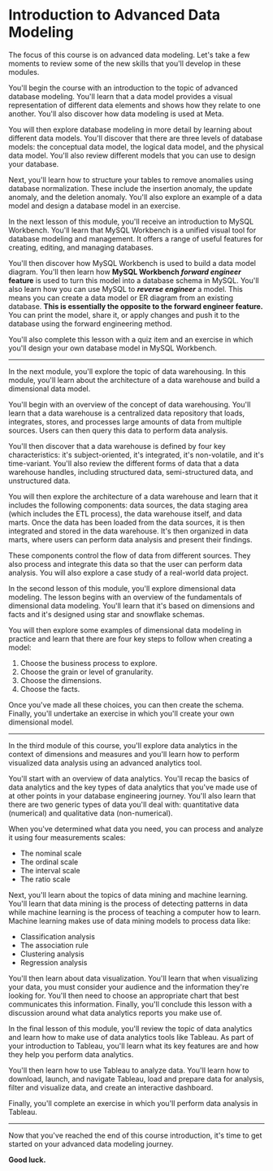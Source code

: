 # **Introduction to Advanced Data Modeling**

The focus of this course is on advanced data modeling. Let's take a few moments to review some of the new skills that you'll develop in these modules.

You'll begin the course with an introduction to the topic of advanced database modeling. You'll learn that a data model provides a visual representation of different data elements and shows how they relate to one another. You'll also discover how data modeling is used at Meta.

You will then explore database modeling in more detail by learning about different data models. You'll discover that there are three levels of database models: the conceptual data model, the logical data model, and the physical data model. You'll also review different models that you can use to design your database.

Next, you'll learn how to structure your tables to remove anomalies using database normalization. These include the insertion anomaly, the update anomaly, and the deletion anomaly. You'll also explore an example of a data model and design a database model in an exercise.

In the next lesson of this module, you'll receive an introduction to MySQL Workbench. You'll learn that MySQL Workbench is a unified visual tool for database modeling and management. It offers a range of useful features for creating, editing, and managing databases.

You'll then discover how MySQL Workbench is used to build a data model diagram. You'll then learn how **MySQL Workbench *forward engineer* feature** is used to turn this model into a database schema in MySQL. You'll also learn how you can use MySQL to ***reverse engineer*** a model. This means you can create a data model or ER diagram from an existing database. **This is essentially the opposite to the forward engineer feature.** You can print the model, share it, or apply changes and push it to the database using the forward engineering method.

You'll also complete this lesson with a quiz item and an exercise in which you'll design your own database model in MySQL Workbench.

---

In the next module, you'll explore the topic of data warehousing. In this module, you'll learn about the architecture of a data warehouse and build a dimensional data model.

You'll begin with an overview of the concept of data warehousing. You'll learn that a data warehouse is a centralized data repository that loads, integrates, stores, and processes large amounts of data from multiple sources. Users can then query this data to perform data analysis.

You'll then discover that a data warehouse is defined by four key characteristics: it's subject-oriented, it's integrated, it's non-volatile, and it's time-variant. You'll also review the different forms of data that a data warehouse handles, including structured data, semi-structured data, and unstructured data.

You will then explore the architecture of a data warehouse and learn that it includes the following components: data sources, the data staging area (which includes the ETL process), the data warehouse itself, and data marts. Once the data has been loaded from the data sources, it is then integrated and stored in the data warehouse. It's then organized in data marts, where users can perform data analysis and present their findings.

These components control the flow of data from different sources. They also process and integrate this data so that the user can perform data analysis. You will also explore a case study of a real-world data project.

In the second lesson of this module, you'll explore dimensional data modeling. The lesson begins with an overview of the fundamentals of dimensional data modeling. You'll learn that it's based on dimensions and facts and it's designed using star and snowflake schemas.

You will then explore some examples of dimensional data modeling in practice and learn that there are four key steps to follow when creating a model:
1. Choose the business process to explore.
2. Choose the grain or level of granularity.
3. Choose the dimensions.
4. Choose the facts.

Once you've made all these choices, you can then create the schema. Finally, you'll undertake an exercise in which you'll create your own dimensional model.

---

In the third module of this course, you'll explore data analytics in the context of dimensions and measures and you'll learn how to perform visualized data analysis using an advanced analytics tool.

You'll start with an overview of data analytics. You'll recap the basics of data analytics and the key types of data analytics that you've made use of at other points in your database engineering journey. You'll also learn that there are two generic types of data you'll deal with: quantitative data (numerical) and qualitative data (non-numerical).

When you've determined what data you need, you can process and analyze it using four measurements scales:
- The nominal scale
- The ordinal scale
- The interval scale
- The ratio scale

Next, you'll learn about the topics of data mining and machine learning. You'll learn that data mining is the process of detecting patterns in data while machine learning is the process of teaching a computer how to learn. Machine learning makes use of data mining models to process data like:
- Classification analysis
- The association rule
- Clustering analysis
- Regression analysis

You'll then learn about data visualization. You'll learn that when visualizing your data, you must consider your audience and the information they're looking for. You'll then need to choose an appropriate chart that best communicates this information. Finally, you'll conclude this lesson with a discussion around what data analytics reports you make use of.

In the final lesson of this module, you'll review the topic of data analytics and learn how to make use of data analytics tools like Tableau. As part of your introduction to Tableau, you'll learn what its key features are and how they help you perform data analytics.

You'll then learn how to use Tableau to analyze data. You'll learn how to download, launch, and navigate Tableau, load and prepare data for analysis, filter and visualize data, and create an interactive dashboard.

Finally, you'll complete an exercise in which you'll perform data analysis in Tableau.

---

Now that you've reached the end of this course introduction, it's time to get started on your advanced data modeling journey.

**Good luck.**

